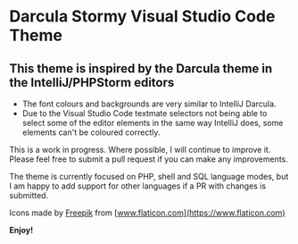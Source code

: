 # Darcula Stormy Visual Studio Code Theme
## This theme is inspired by the Darcula theme in the IntelliJ/PHPStorm editors

* The font colours and backgrounds are very similar to IntelliJ Darcula.
* Due to the Visual Studio Code textmate selectors not being able to select some of the editor elements in the same way IntelliJ does, some elements can't be coloured correctly.

This is a work in progress. Where possible, I will continue to improve it. Please feel free to submit a pull request if you can make any improvements.

The theme is currently focused on PHP, shell and SQL language modes, but I am happy to add support for other languages if a PR with changes is submitted.

Icons made by [Freepik](http://www.freepik.com/) from [www.flaticon.com](https://www.flaticon.com)

**Enjoy!**
